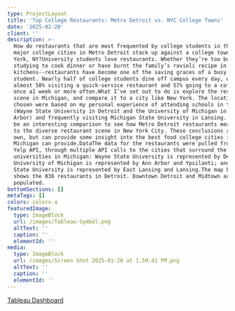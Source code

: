 ```yaml
---
type: ProjectLayout
title: 'Top College Restaurants: Metro Detroit vs. NYC College Towns'
date: '2025-01-20'
client: ''
description: >-
  How do restaurants that are most frequented by college students in the three
  major college cities in Metro Detroit stack up against a college town like New
  York, NY?University students love restaurants. Whether they’re too busy
  studying to cook dinner or have burnt the family’s ravioli recipe in their
  kitchens--restaurants have become one of the saving graces of a busy college
  student. Nearly half of college students dine off campus every day, with
  almost 58% visiting a quick-service restaurant and 57% going to a coffee shop
  once a1 week or more often.​What I’ve set out to do is explore the restaurant
  scene in Michigan, and compare it to a city like New York. The locations
  chosen were based on my personal experience of attending schools in two cities
  (Wayne State University in Detroit and the University of Michigan in Ann
  Arbor) and frequently visiting Michigan State University in Lansing. It would
  be an interesting comparison to see how Metro Detroit restaurants measure up
  to the diverse restaurant scene in New York City. These conclusions are my
  own, but can provide some insight into the best food college cities in
  Michigan can provide.DataThe data for the restaurants were pulled from the
  Yelp API, through multiple API calls to the cities that surround the
  universities in Michigan: Wayne State University is represented by Detroit;
  University of Michigan is represented by Ann Arbor and Ypsilanti; and Michigan
  State University is represented by East Lansing and Lansing.The map below
  shows the 836 restaurants in Detroit. Downtown Detroit and Midtown are more
  populated.
bottomSections: []
metaTags: []
colors: colors-a
featuredImage:
  type: ImageBlock
  url: /images/Tableau-Symbol.png
  altText: ''
  caption: ''
  elementId: ''
media:
  type: ImageBlock
  url: /images/Screen Shot 2025-01-20 at 1.59.41 PM.png
  altText: ''
  caption: ''
  elementId: ''
---
```

[Tableau Dashboard](https://public.tableau.com/app/profile/maheen.asghar3706/viz/VideoGameSales_17373991416240/Dashboard1?publish=yes)
